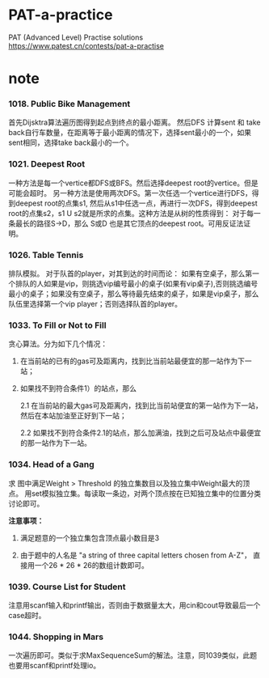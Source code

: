 # PAT-a-practice
PAT (Advanced Level) Practise solutions
https://www.patest.cn/contests/pat-a-practise

# note #
### 1018. Public Bike Management ###

首先Dijsktra算法遍历图得到起点到终点的最小距离。
然后DFS 计算sent 和 take back自行车数量，在距离等于最小距离的情况下，选择sent最小的一个，如果sent相同，选择take back最小的一个。



### 1021. Deepest Root  ###
一种方法是每一个vertice都DFS或BFS。然后选择deepest root的vertice。但是可能会超时。
另一种方法是使用两次DFS。第一次任选一个vertice进行DFS，得到deepest root的点集s1, 然后从s1中任选一点，再进行一次DFS，得到deepest root的点集s2，s1 U s2就是所求的点集。这种方法是从树的性质得到：
对于每一条最长的路径S->D，那么 S或D 也是其它顶点的deepest root。可用反证法证明。

###  1026. Table Tennis ###
排队模拟。
对于队首的player，对其到达的时间而论：
如果有空桌子，那么第一个排队的人如果是vip，则挑选vip编号最小的桌子(如果有vip桌子),否则挑选编号最小的桌子；如果没有空桌子，那么等待最先结束的桌子，如果是vip桌子，那么队伍里选择第一个vip player；否则选择队首的player。

### 1033.  To Fill or Not to Fill ###
贪心算法。分为如下几个情况：

1. 在当前站的已有的gas可及距离内，找到比当前站最便宜的那一站作为下一站；
2. 如果找不到符合条件1）的站点，那么

     2.1 在当前站的最大gas可及距离内，找到比当前站便宜的第一站作为下一站，然后在本站加油至正好到下一站；

     2.2 如果找不到符合条件2.1的站点，那么加满油，找到之后可及站点中最便宜的那一站作为下一站。


### 1034. Head of a Gang  ###
求 图中满足Weight > Threshold 的独立集数目以及独立集中Weight最大的顶点。
用set模拟独立集。每读取一条边，对两个顶点按在已知独立集中的位置分类讨论即可。

**注意事项：**

1.  满足题意的一个独立集包含顶点最小数目是3

2.  由于题中的人名是 "a string of three capital letters chosen from A-Z"， 直接用一个26 * 26 * 26的数组计数即可。

### 1039. Course List for Student ###
注意用scanf输入和printf输出，否则由于数据量太大，用cin和cout导致最后一个case超时。

### 1044. Shopping in Mars ###
一次遍历即可。类似于求MaxSequenceSum的解法。注意，同1039类似，此题也要用scanf和printf处理io。